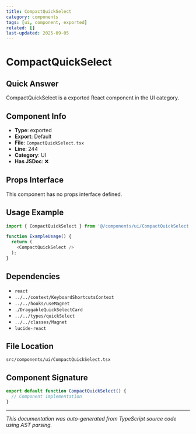```yaml
---
title: CompactQuickSelect
category: components
tags: [ui, component, exported]
related: []
last-updated: 2025-09-05
---
```


# CompactQuickSelect

## Quick Answer
CompactQuickSelect is a exported React component in the UI category.

## Component Info

- **Type**: exported
- **Export**: Default
- **File**: `CompactQuickSelect.tsx`
- **Line**: 244
- **Category**: UI
- **Has JSDoc**: ❌

## Props Interface

This component has no props interface defined.

## Usage Example

```typescript
import { CompactQuickSelect } from '@/components/ui/CompactQuickSelect';

function ExampleUsage() {
  return (
    <CompactQuickSelect />
  );
}
```

## Dependencies


- `react`
- `../../context/KeyboardShortcutsContext`
- `../../hooks/useMagnet`
- `./DraggableQuickSelectCard`
- `../../types/quickSelect`
- `../../classes/Magnet`
- `lucide-react`


## File Location

`src/components/ui/CompactQuickSelect.tsx`

## Component Signature

```typescript
export default function CompactQuickSelect() { 
  // Component implementation
}
```

---

*This documentation was auto-generated from TypeScript source code using AST parsing.*
